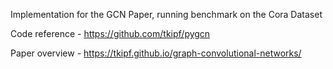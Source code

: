 Implementation for the GCN Paper, running benchmark on the Cora Dataset

Code reference  - https://github.com/tkipf/pygcn

Paper overview - https://tkipf.github.io/graph-convolutional-networks/